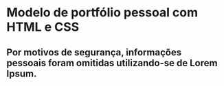 # Modelo de portfólio pessoal com HTML e CSS
## Por motivos de segurança, informações pessoais foram omitidas utilizando-se de Lorem Ipsum.
